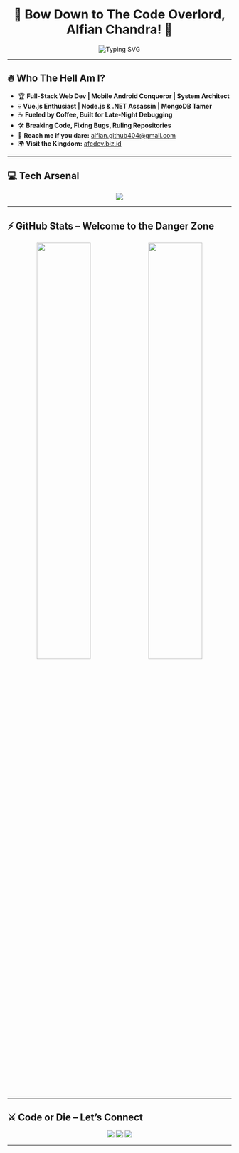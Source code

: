 <h1 align="center">🚀 Bow Down to The Code Overlord, Alfian Chandra! 🚀</h1>

<p align="center">
  <img src="https://readme-typing-svg.herokuapp.com?font=Fira+Code&size=24&pause=1000&color=FF0000&center=true&vCenter=true&width=700&lines=Full-Stack+Warrior;Vue.js+%26+Node.js+Supremacy;.NET+%26+MongoDB+Mastermind;Architecting+Chaos+Into+Perfection" alt="Typing SVG" />
</p>

---

## 🔥 Who The Hell Am I?  
- 🏆 **Full-Stack Web Dev | Mobile Android Conqueror | System Architect**
- 💀 **Vue.js Enthusiast | Node.js & .NET Assassin | MongoDB Tamer**
- ☕ **Fueled by Coffee, Built for Late-Night Debugging**
- 🛠️ **Breaking Code, Fixing Bugs, Ruling Repositories**
- 💌 **Reach me if you dare:** [alfian.github404@gmail.com](mailto:alfian.github404@gmail.com)
- 🌍 **Visit the Kingdom:** [afcdev.biz.id](https://afcdev.biz.id)

---

## 💻 Tech Arsenal  
<p align="center">
  <img src="https://skillicons.dev/icons?i=vue,nodejs,dotnet,mongodb,express,bootstrap,tailwind,js,ts,linux,php,laravel,mysql,git,docker" />
</p>

---

## ⚡ GitHub Stats – Welcome to the Danger Zone  
<p align="center">
  <img width="49%" src="https://github-readme-stats.vercel.app/api?username=AlfianChandra&show_icons=true&theme=tokyonight" />
  <img width="49%" src="https://github-readme-streak-stats.herokuapp.com/?user=AlfianChandra&theme=tokyonight" />
</p>

---

## ⚔️ Code or Die – Let’s Connect  
<p align="center">
  <a href="mailto:alfian.github404@gmail.com"><img src="https://img.shields.io/badge/Gmail-red?style=for-the-badge&logo=gmail&logoColor=white"></a>
  <a href="https://afcdev.biz.id"><img src="https://img.shields.io/badge/Portfolio-333?style=for-the-badge&logo=google-chrome&logoColor=white"></a>
  <a href="https://github.com/AlfianChandra"><img src="https://img.shields.io/badge/GitHub-black?style=for-the-badge&logo=github&logoColor=white"></a>
</p>

---

